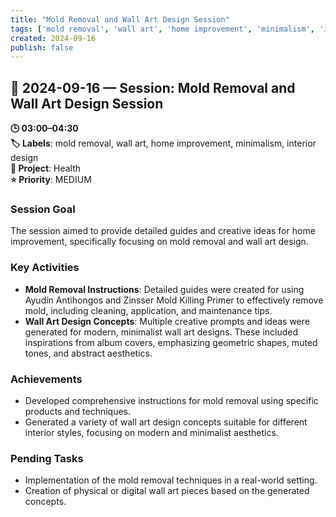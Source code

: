 ```yaml
---
title: "Mold Removal and Wall Art Design Session"
tags: ['mold removal', 'wall art', 'home improvement', 'minimalism', 'interior design']
created: 2024-09-16
publish: false
---
```


## 📅 2024-09-16 — Session: Mold Removal and Wall Art Design Session

**🕒 03:00–04:30**  
**🏷️ Labels**: mold removal, wall art, home improvement, minimalism, interior design  
**📂 Project**: Health  
**⭐ Priority**: MEDIUM  


### Session Goal
The session aimed to provide detailed guides and creative ideas for home improvement, specifically focusing on mold removal and wall art design.

### Key Activities
- **Mold Removal Instructions**: Detailed guides were created for using Ayudín Antihongos and Zinsser Mold Killing Primer to effectively remove mold, including cleaning, application, and maintenance tips.
- **Wall Art Design Concepts**: Multiple creative prompts and ideas were generated for modern, minimalist wall art designs. These included inspirations from album covers, emphasizing geometric shapes, muted tones, and abstract aesthetics.

### Achievements
- Developed comprehensive instructions for mold removal using specific products and techniques.
- Generated a variety of wall art design concepts suitable for different interior styles, focusing on modern and minimalist aesthetics.

### Pending Tasks
- Implementation of the mold removal techniques in a real-world setting.
- Creation of physical or digital wall art pieces based on the generated concepts.
